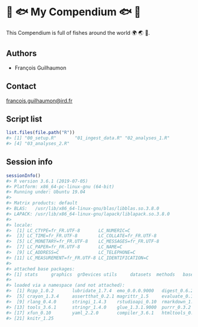 
<!-- README.md is generated from README.Rmd. Please edit that file -->

# 🐠 🐟 My Compendium 🐟 🐠

This Compendium is full of fishes around the world 🌍 🌏 🐠.

## Authors

  - François Guilhaumon

## Contact

<francois.guilhaumon@ird.fr>

## Script list

``` r
list.files(file.path("R"))
#> [1] "00_setup.R"       "01_ingest_data.R" "02_analyses_1.R" 
#> [4] "03_analyses_2.R"
```

## Session info

``` r
sessionInfo()
#> R version 3.6.1 (2019-07-05)
#> Platform: x86_64-pc-linux-gnu (64-bit)
#> Running under: Ubuntu 19.04
#> 
#> Matrix products: default
#> BLAS:   /usr/lib/x86_64-linux-gnu/blas/libblas.so.3.8.0
#> LAPACK: /usr/lib/x86_64-linux-gnu/lapack/liblapack.so.3.8.0
#> 
#> locale:
#>  [1] LC_CTYPE=fr_FR.UTF-8       LC_NUMERIC=C              
#>  [3] LC_TIME=fr_FR.UTF-8        LC_COLLATE=fr_FR.UTF-8    
#>  [5] LC_MONETARY=fr_FR.UTF-8    LC_MESSAGES=fr_FR.UTF-8   
#>  [7] LC_PAPER=fr_FR.UTF-8       LC_NAME=C                 
#>  [9] LC_ADDRESS=C               LC_TELEPHONE=C            
#> [11] LC_MEASUREMENT=fr_FR.UTF-8 LC_IDENTIFICATION=C       
#> 
#> attached base packages:
#> [1] stats     graphics  grDevices utils     datasets  methods   base     
#> 
#> loaded via a namespace (and not attached):
#>  [1] Rcpp_1.0.2       lubridate_1.7.4  emo_0.0.0.9000   digest_0.6.21   
#>  [5] crayon_1.3.4     assertthat_0.2.1 magrittr_1.5     evaluate_0.14   
#>  [9] rlang_0.4.0      stringi_1.4.3    rstudioapi_0.10  rmarkdown_1.16  
#> [13] tools_3.6.1      stringr_1.4.0    glue_1.3.1.9000  purrr_0.3.2     
#> [17] xfun_0.10        yaml_2.2.0       compiler_3.6.1   htmltools_0.4.0 
#> [21] knitr_1.25
```
